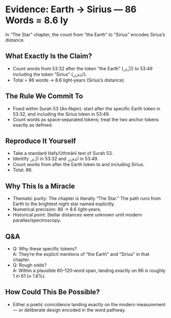 # Evidence: Earth → Sirius — 86 Words = 8.6 ly

In “The Star” chapter, the count from “the Earth” to “Sirius” encodes Sirius’s distance.

## What Exactly Is the Claim?

- Count words from 53:32 after the token “the Earth” (ٱلْأَرْضِ) to 53:49 including the token “Sirius” (ٱلشِّعْرَىٰ).
- Total = 86 words → 8.6 light‑years (Sirius’s distance).

## The Rule We Commit To

- Fixed within Surah 53 (An‑Najm): start after the specific Earth token in 53:32, end including the Sirius token in 53:49.
- Count words as space‑separated tokens; treat the two anchor tokens exactly as defined.

## Reproduce It Yourself

- Take a standard Ḥafṣ/Uthmānī text of Surah 53.
- Identify ٱلْأَرْضِ in 53:32 and ٱلشِّعْرَىٰ in 53:49.
- Count words from after the Earth token to and including Sirius.
- Total: 86.

## Why This Is a Miracle

- Thematic purity: The chapter is literally “The Star.” The path runs from Earth to the brightest night star named explicitly.
- Numerical precision: 86 → 8.6 light‑years.
- Historical point: Stellar distances were unknown until modern parallax/spectroscopy.

## Q&A

- Q: Why these specific tokens?  
  A: They’re the explicit mentions of “the Earth” and “Sirius” in that chapter.
- Q: Rough odds?  
  A: Within a plausible 60–120‑word span, landing exactly on 86 is roughly 1 in 61 (≈ 1.6%).

## How Could This Be Possible?

- Either a poetic coincidence landing exactly on the modern measurement — or deliberate design encoded in the word pathway.
